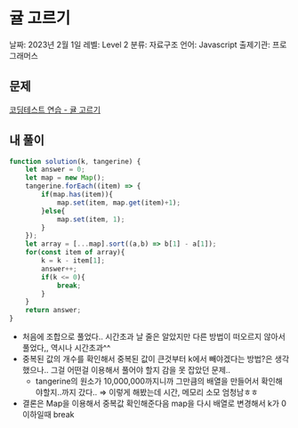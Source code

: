 # 귤 고르기

날짜: 2023년 2월 1일
레벨: Level 2
분류: 자료구조
언어: Javascript
출제기관: 프로그래머스

## 문제

[코딩테스트 연습 - 귤 고르기](https://school.programmers.co.kr/learn/courses/30/lessons/138476)

## 내 풀이

```jsx
function solution(k, tangerine) {
    let answer = 0;
    let map = new Map();
    tangerine.forEach((item) => {
        if(map.has(item)){
            map.set(item, map.get(item)+1);
        }else{
            map.set(item, 1);
        }
    });
    let array = [...map].sort((a,b) => b[1] - a[1]);
    for(const item of array){
        k = k - item[1];
        answer++;
        if(k <= 0){
            break;
        }
    }
    return answer;
}
```

- 처음에 조합으로 풀었다.. 시간초과 날 줄은 알았지만 다른 방법이 떠오르지 않아서 풀었다,, 역시나 시간초과^^
- 중복된 값의 개수를 확인해서 중복된 값이 큰것부터 k에서 빼야겠다는 방법?은 생각했으나.. 그걸 어떤걸 이용해서 풀어야 할지 감을 못 잡았던 문제..
    - tangerine의 원소가 10,000,000까지니까 그만큼의 배열을 만들어서 확인해야할지..까지 갔다.. ⇒ 이렇게 해봤는데 시간, 메모리 소모 엄청남ㅎㅎ
- 결론은 Map을 이용해서 중복값 확인해준다음 map을 다시 배열로 변경해서 k가 0 이하일때 break